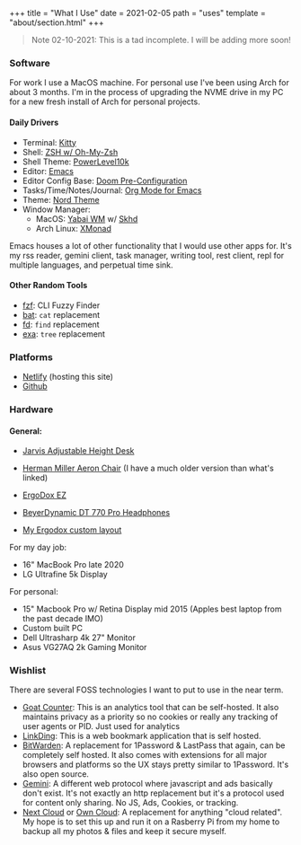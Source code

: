 +++
title = "What I Use"
date = 2021-02-05
path = "uses"
template = "about/section.html"
+++

> Note 02-10-2021: This is a tad incomplete. I will be adding more soon!

### Software
For work I use a MacOS machine. For personal use I've been using Arch for about 3 months. I'm in the process of upgrading the NVME drive in my PC for a new fresh install of Arch for personal projects.

#### Daily Drivers
- Terminal: [Kitty](https://sw.kovidgoyal.net/kitty/)
- Shell: [ZSH w/ Oh-My-Zsh](https://ohmyz.sh/)
- Shell Theme: [PowerLevel10k](https://github.com/romkatv/powerlevel10k)
- Editor: [Emacs](https://www.gnu.org/software/emacs/)
- Editor Config Base: [Doom Pre-Configuration](https://github.com/hlissner/doom-emacs)
- Tasks/Time/Notes/Journal: [Org Mode for Emacs](https://orgmode.org/)
- Theme: [Nord Theme](https://www.nordtheme.com/)
- Window Manager:
  - MacOS: [Yabai WM](https://github.com/koekeishiya/yabai) w/ [Skhd](https://github.com/koekeishiya/skhd)
  - Arch Linux: [XMonad](https://xmonad.org/)

Emacs houses a lot of other functionality that I would use other apps for. It's my rss reader, gemini client, task manager, writing tool, rest client, repl for multiple languages, and perpetual time sink.

#### Other Random Tools
- [fzf](https://github.com/junegunn/fzf): CLI Fuzzy Finder
- [bat](https://github.com/sharkdp/bat): `cat` replacement
- [fd](https://github.com/sharkdp/fd): `find` replacement
- [exa](https://the.exa.website/): `tree` replacement

### Platforms
- [Netlify](https://netlify.com) (hosting this site)
- [Github](https://github.com/juliusdelta/my-blog-v2)

### Hardware
#### General:
- [Jarvis Adjustable Height Desk](https://www.fully.com/standing-desks/jarvis/jarvis-adjustable-height-desk-bamboo.html)
- [Herman Miller Aeron Chair](https://store.hermanmiller.com/office/office-chairs/aeron-chair/100077461.html?lang=en_US&mrkgadid=3279207965&mrkgcl=583&mrkgen=gpla&mrkgbflag=0&mrkgcat=nonbrand&&acctid=21700000001680207&dskeywordid=92700050293951713&lid=92700050293951713&ds_s_kwgid=58700005508129399&ds_s_inventory_feed_id=97700000007501188&dsproductgroupid=418718812702&product_id=100077461&merchid=6218899&prodctry=US&prodlang=en&channel=online&storeid=%7bproduct_store_id%7d&device=c&network=g&matchtype=&locationid=%7bloc_phyiscal_ms%7d&creative=177722771405&targetid=pla-418718812702&campaignid=753814946&adgroupid=41150741673&gclid=Cj0KCQiAvP6ABhCjARIsAH37rbS1g39KMI9CaZn1ksNgScJUw9zn8G3cUtBG2cLzR7ALf4CkIluXUxUaAk6MEALw_wcB&gclsrc=aw.ds) (I have a much older version than what's linked)
- [ErgoDox EZ](https://ergodox-ez.com/)
- [BeyerDynamic DT 770 Pro Headphones](https://north-america.beyerdynamic.com/dt-770-pro.html)

- [My Ergodox custom layout](https://configure.ergodox-ez.com/ergodox-ez/layouts/XE5Vg/latest/0)

For my day job:
- 16" MacBook Pro late 2020
- LG Ultrafine 5k Display

For personal:
- 15" Macbook Pro w/ Retina Display mid 2015 (Apples best laptop from the past decade IMO)
- Custom built PC
- Dell Ultrasharp 4k 27" Monitor
- Asus VG27AQ 2k Gaming Monitor

### Wishlist
There are several FOSS technologies I want to put to use in the near term.

- [Goat Counter](https://www.goatcounter.com/): This is an analytics tool that can be self-hosted. It also maintains privacy as a priority so no cookies or really any tracking of user agents or PID. Just used for analytics
- [LinkDing](https://github.com/sissbruecker/linkding): This is a web bookmark application that is self hosted.
- [BitWarden](https://bitwarden.com/): A replacement for 1Password & LastPass that again, can be completely self hosted. It also comes with extensions for all major browsers and platforms so the UX stays pretty similar to 1Password. It's also open source.
- [Gemini](https://gemini.circumlunar.space/): A different web protocol where javascript and ads basically don't exist. It's not exactly an http replacement but it's a protocol used for content only sharing. No JS, Ads, Cookies, or tracking.
- [Next Cloud](https://nextcloud.com/) or [Own Cloud](https://owncloud.com/): A replacement for anything "cloud related". My hope is to set this up and run it on a Rasberry Pi from my home to backup all my photos & files and keep it secure myself.
